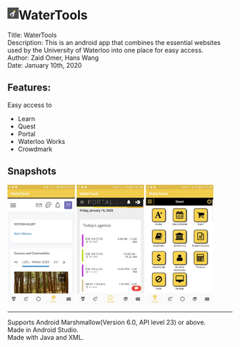 <h1><img src="WaterTools release 1.0/release_graphics/Playstore Icon.png" alt="icon" width="5%" height="5%" style="float:left">
 WaterTools</h1>
Title: WaterTools<br>
Description: This is an android app that combines the essential websites used by the University of Waterloo into one place for easy access.<br>
Author: Zaid Omer, Hans Wang<br>
Date: January 10th, 2020<br>

<h2>Features:</h2>
Easy access to<br>
<ul>
  <li>Learn</li>
  <li>Quest</li>
  <li>Portal</li>
  <li>Waterloo Works</li>
  <li>Crowdmark</li>
</ul>

<h2>Snapshots</h2>
<span>
  <img src="WaterTools release 1.0/release_graphics/phone_learn.jpg" alt="learn" width="30%" height="30%">
  <img src="WaterTools release 1.0/release_graphics/phone_portal.jpg" alt="portal" width="30%" height="30%">
  <img src="WaterTools release 1.0/release_graphics/phone_quest.jpg" alt="quest" width="30%" height="30%">
</span><br>

<hr>
Supports Android Marshmallow(Version 6.0, API level 23) or above.<br>
Made in Android Studio.<br>
Made with Java and XML.<br>
